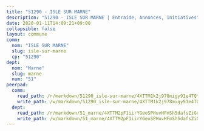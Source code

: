 ```yaml
---
title: "51290 - ISLE SUR MARNE"
description: "51290 - ISLE SUR MARNE | Entraide, Annonces, Initiatives"
date: 2020-01-11T14:09:21+09:00
collapsible: false
layout: commune
comm:
  nom: "ISLE SUR MARNE"
  slug: isle-sur-marne
  cp: "51290"
dept:
  nom: "Marne"
  slug: marne
  num: "51"
peerpad:
  comm:
    read_path: /r/markdown/51290_isle-sur-marne/4XTTM1k2j978migy91e4TQYM3sVFNRbWCKomWLCibQWF3eE4L
    write_path: /w/markdown/51290_isle-sur-marne/4XTTM1k2j978migy91e4TQYM3sVFNRbWCKomWLCibQWF3eE4L-K3TgU7inSSJrJoAm2Vjhe2o6QXYxzSbUmFvKJTnyNcSffjbY7sYLCnVAN6KY6w3Df3SCVhvP4V8ZfmZguEJZoUY3h8S11Q52UepYdiQAmkXBdM3wR8jLbSLPLuvsBeUam1phZUZJ
  dept:
    read_path: /r/markdown/51_marne/4XTTM2pF1iirYGeoSPHuvHFmSh5dafsZiGuDVqApNYr9W2doe
    write_path: /w/markdown/51_marne/4XTTM2pF1iirYGeoSPHuvHFmSh5dafsZiGuDVqApNYr9W2doe-K3TgV7EpXmd75L5pz6aUTALihWsFeiubyposyfPgz6DbQby3ZQF3gNXaGqeRVGevfRz46yND7Y8QkCv5VozWFj5shZbEokjWNQrdmmsAHCxzuLQj5kuinh4kCdsefHKLdp7xhUwa
---
```


